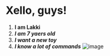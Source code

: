 # Xello, guys!
1. __I am Lakki__
2. ***I am 7 yaers old***
3. ***I want a new toy***
4. ***I know a lot of  commands***
![image](https://user-images.githubusercontent.com/130440948/232713722-02764b71-3f35-4e98-88b5-a0deb3c16536.png)
